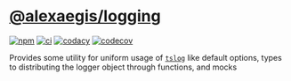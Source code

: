 # [@alexaegis/logging](https://github.com/AlexAegis/js-core/tree/master/packages/logging)

[![npm](https://img.shields.io/npm/v/@alexaegis/logging/latest)](https://www.npmjs.com/package/@alexaegis/logging)
[![ci](https://github.com/AlexAegis/js-core/actions/workflows/ci.yml/badge.svg)](https://github.com/AlexAegis/js-core/actions/workflows/ci.yml)
[![codacy](https://app.codacy.com/project/badge/Grade/402dd6d7fcbd4cde86fdf8e7d948fcde)](https://www.codacy.com/gh/AlexAegis/js-core/dashboard?utm_source=github.com&utm_medium=referral&utm_content=AlexAegis/js-core&utm_campaign=Badge_Grade)
[![codecov](https://codecov.io/gh/AlexAegis/js-core/branch/master/graph/badge.svg?token=kw8ZeoPbUh)](https://codecov.io/gh/AlexAegis/js-core)

Provides some utility for uniform usage of
[`tslog`](https://github.com/fullstack-build/tslog) like default options, types
to distributing the logger object through functions, and mocks
